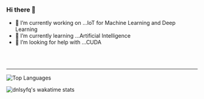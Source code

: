 ### Hi there 👋

- 🔭 I’m currently working on ...IoT for Machine Learning and Deep Learning
- 🌱 I’m currently learning ...Artificial Intelligence
- 🤔 I’m looking for help with ...CUDA

<br />
<br />

---


![Top Languages](https://github-readme-stats.vercel.app/api/top-langs/?username=dnlsyfq)

![dnlsyfq's wakatime stats](https://github-readme-stats.vercel.app/api/wakatime?username=dnlsyfq)
